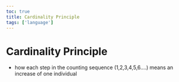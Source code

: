 ```yaml
---
toc: true
title: Cardinality Principle
tags: ['language']
---
```


# Cardinality Principle
- how each step in the counting sequence (1,2,3,4,5,6….) means an increase of one individual



